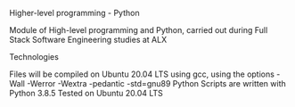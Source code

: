 Higher-level programming - Python

Module of High-level programming and Python, carried out during Full Stack Software Engineering studies at ALX

Technologies

Files will be compiled on Ubuntu 20.04 LTS using gcc, using the options -Wall -Werror -Wextra -pedantic -std=gnu89
Python Scripts are written with Python 3.8.5
Tested on Ubuntu 20.04 LTS
